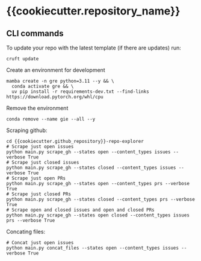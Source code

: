 # {{cookiecutter.repository_name}}

## CLI commands

To update your repo with the latest template (if there are updates) run:
```
cruft update
```

Create an environment for development
```
mamba create -n gre python=3.11 --y && \
  conda activate gre && \
  uv pip install -r requirements-dev.txt --find-links https://download.pytorch.org/whl/cpu
```

Remove the environment
```
conda remove --name gie --all --y
```

Scraping github:
```
cd {{cookiecutter.github_repository}}-repo-explorer
# Scrape just open issues
python main.py scrape_gh --states open --content_types issues --verbose True
# Scrape just closed issues
python main.py scrape_gh --states closed --content_types issues --verbose True
# Scrape just open PRs
python main.py scrape_gh --states open --content_types prs --verbose True
# Scrape just closed PRs
python main.py scrape_gh --states closed --content_types prs --verbose True
# Scrape open and closed issues and open and closed PRs
python main.py scrape_gh --states open closed --content_types issues prs --verbose True
```

Concating files:
```
# Concat just open issues
python main.py concat_files --states open --content_types issues --verbose True

```